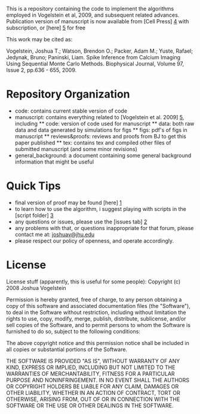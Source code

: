 This is a repository containing the code to implement the algorithms employed in Vogelstein et al, 2009, and subsequent related advances.  Publication version of manuscript is now available from [Cell Press] [4] with subscription, or [here] [5] for free


This work may be cited as:

Vogelstein, Joshua T.; Watson, Brendon O.; Packer, Adam M.; Yuste, Rafael; Jedynak, Bruno; Paninski, Liam. Spike Inference from Calcium Imaging Using Sequential Monte Carlo Methods. Biophysical Journal, Volume 97, Issue 2, pp.636 - 655, 2009.


Repository Organization
=======================

* code: contains current stable version of code
* manuscript: contains everything related to [Vogelstein et al. 2009] [5], including
** code: version of code used for manuscript
** data: both raw data and data generated by simulations for figs
** figs: pdf's of figs in manuscript
** reviews&proofs: reviews and proofs from BJ to get this paper published
** tex: contains tex and compiled other files of submitted manuscript (and some minor revisions) 
* general_background: a document containing some general background information that might be useful

Quick Tips
==========

* final version of proof may be found [here] [1] 
* to learn how to use the algorithm, i suggest playing with scripts in the [script folder] [3]
* any questions or issues, please use the [issues tab] [2]
* any problems with that, or questions inappropriate for that forum, please contact me at: joshuav@jhu.edu
* please respect our policy of openness, and operate accordingly.

[1]: http://github.com/jovo/smc-oopsi/raw/master/reviews&proofs/proof_v6.pdf "here"
[2]: http://github.com/jovo/smc-oopsi/issues "issues tab"
[3]: http://github.com/jovo/smc-oopsi/tree/master/manuscript/code/figure_scripts "scripts folder"
[4]: http://www.cell.com/biophysj/abstract/S0006-3495(09)00311-7 "Cell Press"
[5]: http://github.com/jovo/smc-oopsi/raw/master/VogelsteinPaninski09.pdf "here"

License
=======

License stuff (apparently, this is useful for some people):
Copyright (c) 2008 Joshua Vogelstein

Permission is hereby granted, free of charge, to any person obtaining a copy
of this software and associated documentation files (the "Software"), to deal
in the Software without restriction, including without limitation the rights
to use, copy, modify, merge, publish, distribute, sublicense, and/or sell
copies of the Software, and to permit persons to whom the Software is
furnished to do so, subject to the following conditions:

The above copyright notice and this permission notice shall be included in
all copies or substantial portions of the Software.

THE SOFTWARE IS PROVIDED "AS IS", WITHOUT WARRANTY OF ANY KIND, EXPRESS OR
IMPLIED, INCLUDING BUT NOT LIMITED TO THE WARRANTIES OF MERCHANTABILITY,
FITNESS FOR A PARTICULAR PURPOSE AND NONINFRINGEMENT. IN NO EVENT SHALL THE
AUTHORS OR COPYRIGHT HOLDERS BE LIABLE FOR ANY CLAIM, DAMAGES OR OTHER
LIABILITY, WHETHER IN AN ACTION OF CONTRACT, TORT OR OTHERWISE, ARISING FROM,
OUT OF OR IN CONNECTION WITH THE SOFTWARE OR THE USE OR OTHER DEALINGS IN
THE SOFTWARE.